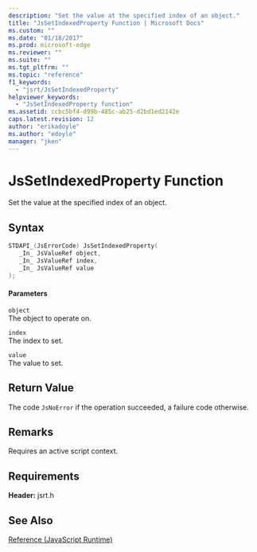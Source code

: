 ```yaml
---
description: "Set the value at the specified index of an object."
title: "JsSetIndexedProperty Function | Microsoft Docs"
ms.custom: ""
ms.date: "01/18/2017"
ms.prod: microsoft-edge
ms.reviewer: ""
ms.suite: ""
ms.tgt_pltfrm: ""
ms.topic: "reference"
f1_keywords: 
  - "jsrt/JsSetIndexedProperty"
helpviewer_keywords: 
  - "JsSetIndexedProperty function"
ms.assetid: ccbc5bf4-d99b-485c-ab25-d2bd1ed2142e
caps.latest.revision: 12
author: "erikadoyle"
ms.author: "edoyle"
manager: "jken"
---
```

# JsSetIndexedProperty Function
Set the value at the specified index of an object.  
  
## Syntax  
  
```cpp  
STDAPI_(JsErrorCode) JsSetIndexedProperty(  
   _In_ JsValueRef object,  
   _In_ JsValueRef index,  
   _In_ JsValueRef value  
);  
```  
  
#### Parameters  
 `object`  
 The object to operate on.  
  
 `index`  
 The index to set.  
  
 `value`  
 The value to set.  
  
## Return Value  
 The code `JsNoError` if the operation succeeded, a failure code otherwise.  
  
## Remarks  
 Requires an active script context.  
  
## Requirements  
 **Header:** jsrt.h  
  
## See Also  
 [Reference (JavaScript Runtime)](../chakra-hosting/reference-javascript-runtime.md)